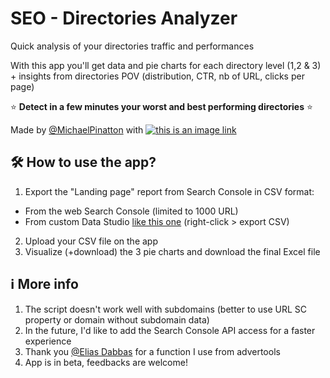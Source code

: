 # SEO - Directories Analyzer

Quick analysis of your directories traffic and performances

With this app you'll get data and pie charts for each directory level (1,2 & 3) + insights from directories POV (distribution, CTR, nb of URL, clicks per page)

⭐ **Detect in a few minutes your worst and best performing directories** ⭐

Made by [@MichaelPinatton](https://twitter.com/michaelpinatton) with [![this is an image link](https://i.imgur.com/iIOA6kU.png)](https://www.streamlit.io/)

## 🛠️ How to use the app?

1. Export the "Landing page" report from Search Console in CSV format:
  * From the web Search Console (limited to 1000 URL)
  * From custom Data Studio [like this one](https://datastudio.google.com/reporting/c016a6cd-2c8d-4c7c-9b29-609c94d3015d) (right-click > export CSV)
2. Upload your CSV file on the app
3. Visualize (+download) the 3 pie charts and download the final Excel file

## ℹ️ More info

1. The script doesn't work well with subdomains (better to use URL SC property or domain without subdomain data)
2. In the future, I'd like to add the Search Console API access for a faster experience
3. Thank you [@Elias Dabbas](https://twitter.com/eliasdabbas) for a function I use from advertools
4. App is in beta, feedbacks are welcome!
